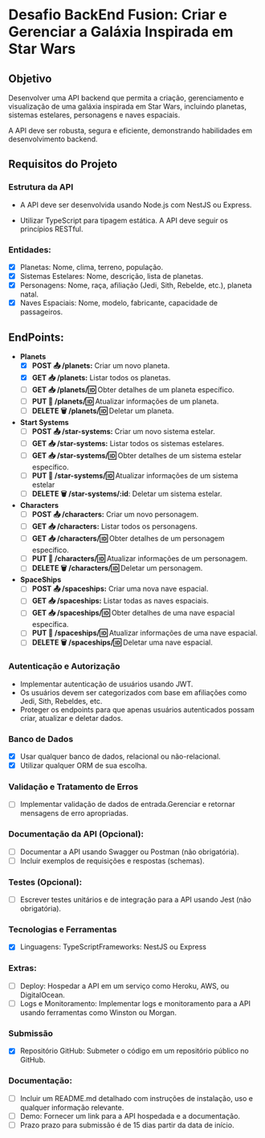 # Desafio BackEnd Fusion: **Criar** e **Gerenciar** a Galáxia Inspirada em Star Wars

## Objetivo
Desenvolver uma API backend que permita a criação, gerenciamento e visualização de uma galáxia inspirada em Star Wars, incluindo planetas, sistemas estelares, personagens e naves espaciais.

A API deve ser robusta, segura e eficiente, demonstrando habilidades em desenvolvimento backend.

## Requisitos do Projeto

### Estrutura da API
- A API deve ser desenvolvida usando Node.js com NestJS ou Express.

- Utilizar TypeScript para tipagem estática. A API deve seguir os princípios RESTful.

### Entidades:
- [x] Planetas: Nome, clima, terreno, população.
- [x] Sistemas Estelares: Nome, descrição, lista de planetas.
- [x] Personagens: Nome, raça, afiliação (Jedi, Sith, Rebelde, etc.), planeta natal.
- [x] Naves Espaciais: Nome, modelo, fabricante, capacidade de passageiros.

## EndPoints:

- **Planets**
  - [x] **POST 📤 /planets:** Criar um novo planeta.
  - [x] **GET 📥 /planets:** Listar todos os planetas.
  - [ ] **GET 📥 /planets/:id:** Obter detalhes de um planeta específico.
  - [ ] **PUT 🔄 /planets/:id:** Atualizar informações de um planeta.
  - [ ] **DELETE 🗑 /planets/:id:** Deletar um planeta.

- **Start Systems**
  - [ ] **POST 📤 /star-systems:** Criar um novo sistema estelar.
  - [ ] **GET 📥 /star-systems:** Listar todos os sistemas estelares.
  - [ ] **GET 📥 /star-systems/:id:** Obter detalhes de um sistema estelar específico.
  - [ ] **PUT 🔄 /star-systems/:id:** Atualizar informações de um sistema estelar
  - [ ] **DELETE 🗑 /star-systems/:id**: Deletar um sistema estelar.

- **Characters**
  - [ ] **POST 📤 /characters:** Criar um novo personagem.
  - [ ] **GET 📥 /characters:** Listar todos os personagens.
  - [ ] **GET 📥 /characters/:id:** Obter detalhes de um personagem específico.
  - [ ] **PUT 🔄 /characters/:id:** Atualizar informações de um personagem.
  - [ ] **DELETE 🗑 /characters/:id:** Deletar um personagem.

- **SpaceShips**
  - [ ] **POST 📤 /spaceships:** Criar uma nova nave espacial.
  - [ ] **GET 📥 /spaceships:** Listar todas as naves espaciais.
  - [ ] **GET 📥 /spaceships/:id:** Obter detalhes de uma nave espacial específica.
  - [ ] **PUT 🔄 /spaceships/:id:** Atualizar informações de uma nave espacial.
  - [ ] **DELETE 🗑 /spaceships/:id:** Deletar uma nave espacial.

### Autenticação e Autorização
- Implementar autenticação de usuários usando JWT.
- Os usuários devem ser categorizados com base em afiliações como Jedi, Sith, Rebeldes, etc.
- Proteger os endpoints para que apenas usuários autenticados possam criar, atualizar e deletar dados.

### Banco de Dados
- [x] Usar qualquer banco de dados, relacional ou não-relacional.
- [x] Utilizar qualquer ORM de sua escolha.

### Validação e Tratamento de Erros
- [ ] Implementar validação de dados de entrada.Gerenciar e retornar mensagens de erro apropriadas.

### Documentação da API (Opcional):
- [ ] Documentar a API usando Swagger ou Postman (não obrigatória).
- [ ] Incluir exemplos de requisições e respostas (schemas).

### Testes (Opcional):
- [ ] Escrever testes unitários e de integração para a API usando Jest (não obrigatória).

### Tecnologias e Ferramentas
- [x] Linguagens: TypeScriptFrameworks: NestJS ou Express

### Extras:
- [ ] Deploy: Hospedar a API em um serviço como Heroku, AWS, ou DigitalOcean.
- [ ] Logs e Monitoramento: Implementar logs e monitoramento para a API usando ferramentas como Winston ou Morgan.

### Submissão
- [x] Repositório GitHub: Submeter o código em um repositório público no GitHub.

### Documentação:
- [ ] Incluir um README.md detalhado com instruções de instalação, uso e qualquer informação relevante.
- [ ] Demo: Fornecer um link para a API hospedada e a documentação.
- [ ] Prazo prazo para submissão é de 15 dias  partir da data de início.